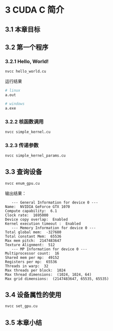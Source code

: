 
# 3 CUDA C 简介
## 3.1 本章目标
## 3.2 第一个程序
### 3.2.1 Hello, World!
```bash
nvcc hello_world.cu
```

运行结果
```bash
# linux
a.out

# windows
a.exe
```

### 3.2.2 核函数调用
```bash
nvcc simple_kernel.cu
```

### 3.2.3 传递参数
```bash
nvcc simple_kernel_params.cu
```

## 3.3 查询设备
```bash
nvcc enum_gpu.cu
```

输出结果：
```
   --- General Information for device 0 ---
Name:  NVIDIA GeForce GTX 1070
Compute capability:  6.1
Clock rate:  1695000
Device copy overlap:  Enabled
Kernel execution timeout :  Enabled
   --- Memory Information for device 0 ---
Total global mem:  -327680
Total constant Mem:  65536
Max mem pitch:  2147483647
Texture Alignment:  512
   --- MP Information for device 0 ---
Multiprocessor count:  16
Shared mem per mp:  49152
Registers per mp:  65536
Threads in warp:  32
Max threads per block:  1024
Max thread dimensions:  (1024, 1024, 64)
Max grid dimensions:  (2147483647, 65535, 65535)
```

## 3.4 设备属性的使用
```bash
nvcc set_gpu.cu
```

## 3.5 本章小结

